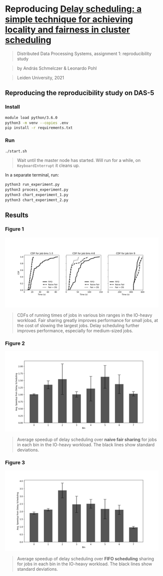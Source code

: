 # Reproducing [Delay scheduling: a simple technique for achieving locality and fairness in cluster scheduling](https://dl.acm.org/doi/abs/10.1145/1755913.1755940)

> Distributed Data Processing Systems, assignment 1: reproducibility study

> by András Schmelczer & Leonardo Pohl

> Leiden University, 2021

## Reproducing the reproducibility study on DAS-5

### Install

```sh
module load python/3.6.0
python3 -m venv --copies .env   
pip install -r requirements.txt
```

### Run
```sh
./start.sh
```
> Wait until the master node has started. Will run for a while, on `KeyboardInterrupt` it cleans up.

In a separate terminal, run:

```sh
python3 run_experiment.py
python3 process_experiment.py
python3 chart_experiment_1.py
python3 chart_experiment_2.py
```
## Results

### Figure 1
![charts](figures/running_times.png)
> CDFs of running times of jobs in various bin ranges in the IO-heavy workload. Fair sharing greatly improves performance for small jobs, at the cost of slowing the largest jobs. Delay scheduling further improves performance, especially for medium-sized jobs.

### Figure 2
![charts](figures/delay-fair-speedup.png)
> Average speedup of delay scheduling over **naive fair sharing** for jobs in each bin in the IO-heavy workload. The black lines show standard deviations.

### Figure 3

![charts](figures/delay-fifo-speedup.png)
> Average speedup of delay scheduling over **FIFO scheduling** sharing for jobs in each bin in the IO-heavy workload. The black lines show standard deviations.
